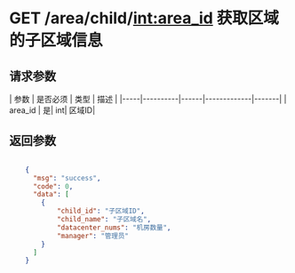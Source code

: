 # GET  /area/child/<int:area_id> 获取区域的子区域信息


## 请求参数
| 参数 | 是否必须 | 类型 | 描述 | 
|-----|----------|------|-------------|-------|
| area_id   | 是| int| 区域ID|


## 返回参数
```json

	{
	  "msg": "success",
	  "code": 0,
	  "data": [
        {
            "child_id": "子区域ID", 
            "child_name": "子区域名",
            "datacenter_nums": "机房数量",
            "manager": "管理员"
        }
      ] 
    }

```
